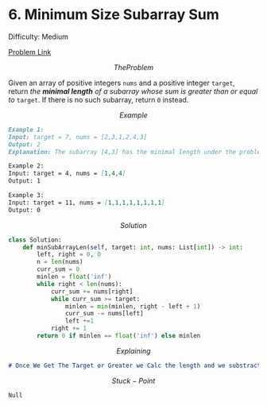 # 6. Minimum Size Subarray Sum

Difficulty: Medium

[Problem Link](https://neetcode.io/problems/minimum-size-subarray-sum?list=neetcode250)

$$
The Problem
$$

Given an array of positive integers `nums` and a positive integer `target`, return *the **minimal length** of a subarray whose sum is greater than or equal to* `target`. If there is no such subarray, return `0` instead.

$$
Example
$$

```markdown
Example 1:
Input: target = 7, nums = [2,3,1,2,4,3]
Output: 2
Explanation: The subarray [4,3] has the minimal length under the problem constraint.

Example 2:
Input: target = 4, nums = [1,4,4]
Output: 1

Example 3:
Input: target = 11, nums = [1,1,1,1,1,1,1,1]
Output: 0
```

$$
Solution
$$

```python
class Solution:
    def minSubArrayLen(self, target: int, nums: List[int]) -> int:
        left, right = 0, 0
        n = len(nums)
        curr_sum = 0
        minlen = float('inf')
        while right < len(nums):
            curr_sum += nums[right]
            while curr_sum >= target:
                minlen = min(minlen, right - left + 1)
                curr_sum -= nums[left]
                left +=1
            right += 1
        return 0 if minlen == float('inf') else minlen
```

$$
Explaining
$$

```markdown
# Once We Get The Target or Greater we Calc the length and we substract left then shrink by incrementing the left ptr.
```

$$
Stuck-Point
$$

```markdown
Null
```